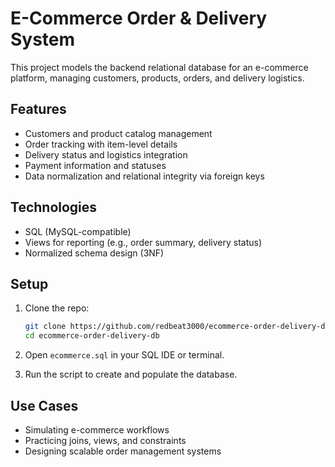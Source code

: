# E-Commerce Order & Delivery System

This project models the backend relational database for an e-commerce platform, managing customers, products, orders, and delivery logistics.

## Features

- Customers and product catalog management  
- Order tracking with item-level details  
- Delivery status and logistics integration  
- Payment information and statuses  
- Data normalization and relational integrity via foreign keys

## Technologies

- SQL (MySQL-compatible)
- Views for reporting (e.g., order summary, delivery status)
- Normalized schema design (3NF)

## Setup

1. Clone the repo:
   ```bash
   git clone https://github.com/redbeat3000/ecommerce-order-delivery-db.git
   cd ecommerce-order-delivery-db
   ```

2. Open `ecommerce.sql` in your SQL IDE or terminal.

3. Run the script to create and populate the database.

## Use Cases

- Simulating e-commerce workflows
- Practicing joins, views, and constraints
- Designing scalable order management systems

